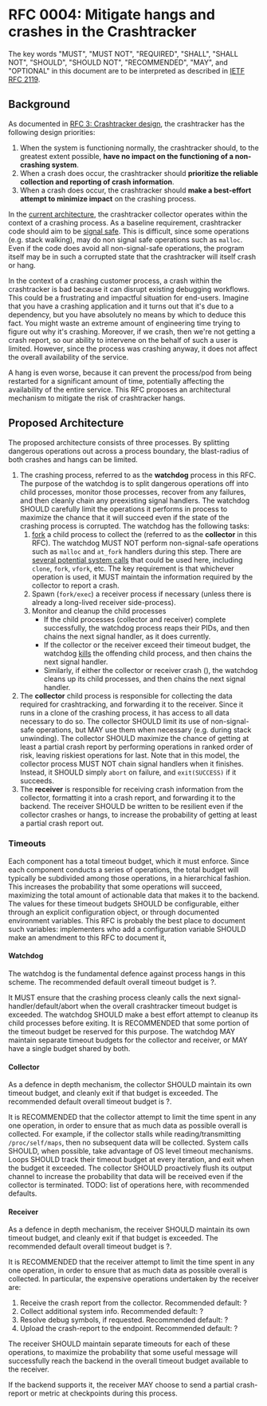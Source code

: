 # RFC 0004: Mitigate hangs and crashes in the Crashtracker

The key words "MUST", "MUST NOT", "REQUIRED", "SHALL", "SHALL NOT", "SHOULD", "SHOULD NOT", "RECOMMENDED", "MAY", and "OPTIONAL" in this document are to be interpreted as described in [IETF RFC 2119](https://datatracker.ietf.org/doc/html/rfc2119).

## Background

As documented in [RFC 3: Crashtracker design](https://github.com/DataDog/libdatadog/blob/main/docs/RFCs/0003-crashtracker-design.md#design-priorities), the crashtracker has the following design priorities:

1.  When the system is functioning normally, the crashtracker should, to the greatest extent possible, **have no impact on the functioning of a non-crashing system**.
2.  When a crash does occur, the crashtracker should **prioritize the reliable collection and reporting of crash information**.
3.  When a crash does occur, the crashtracker should **make a best-effort attempt to minimize impact** on the crashing process.

In the [current architecture](https://github.com/DataDog/libdatadog/blob/main/docs/RFCs/0003-crashtracker-design.md#architectural-model), the crashtracker collector operates within the context of a crashing process.
As a baseline requirement, crashtracker code should aim to be [signal safe](https://man7.org/linux/man-pages/man7/signal-safety.7.html).
This is difficult, since some operations (e.g. stack walking), may do non signal safe operations such as `malloc`.
Even if the code does avoid all non-signal-safe operations, the program itself may be in such a corrupted state that the crashtracker will itself crash or hang.

In the context of a crashing customer process, a crash within the crashtracker is bad because it can disrupt existing debugging workflows.
This could be a frustrating and impactful situation for end-users. Imagine that you have a crashing application and it turns out that it's due to a dependency, but you have absolutely no means by which to deduce this fact. You might waste an extreme amount of engineering time trying to figure out why it's crashing.
Moreover, if we crash, then we're not getting a crash report, so our ability to intervene on the behalf of such a user is limited.
However, since the process was crashing anyway, it does not affect the overall availability of the service.

A hang is even worse, because it can prevent the process/pod from being restarted for a significant amount of time, potentially affecting the availability of the entire service.
This RFC proposes an architectural mechanism to mitigate the risk of crashtracker hangs.

## Proposed Architecture

The proposed architecture consists of three processes.
By splitting dangerous operations out across a process boundary, the blast-radius of both crashes and hangs can be limited.

1. The crashing process, referred to as the **watchdog** process in this RFC.
   The purpose of the watchdog is to split dangerous operations off into child processes, monitor those processes, recover from any failures, and then cleanly chain any preexisting signal handlers.
   The watchdog SHOULD carefully limit the operations it performs in process to maximize the chance that it will succeed even if the state of the crashing process is corrupted.
   The watchdog has the following tasks:
   1. [fork](https://man7.org/linux/man-pages/man2/fork.2.html) a child process to collect the (referred to as the **collector** in this RFC).
      The watchdog MUST NOT perform non-signal-safe operations such as `malloc` and `at_fork` handlers during this step.
      There are [several potential system calls](https://github.com/DataDog/libdatadog/pull/716#discussion_r1832076807) that could be used here, including `clone`, `fork`, `vfork`, etc.
      The key requirement is that whichever operation is used, it MUST maintain the information required by the collector to report a crash.
   2. Spawn (`fork/exec`) a receiver process if necessary (unless there is already a long-lived receiver side-process).
   3. Monitor and cleanup the child processes
      - If the child processes (collector and receiver) complete successfully, the watchdog process reaps their PIDs, and then chains the next signal handler, as it does currently.
      - If the collector or the receiver exceed their timeout budget, the watchdog [kills](https://man7.org/linux/man-pages/man2/kill.2.html) the offending child process, and then chains the next signal handler.
      - Similarly, if either the collector or receiver crash (), the watchdog cleans up its child processes, and then chains the next signal handler.
2. The **collector** child process is responsible for collecting the data required for crashtracking, and forwarding it to the receiver.
   Since it runs in a clone of the crashing process, it has access to all data necessary to do so.
   The collector SHOULD limit its use of non-signal-safe operations, but MAY use them when necessary (e.g. during stack unwinding).
   The collector SHOULD maximize the chance of getting at least a partial crash report by performing operations in ranked order of risk, leaving riskiest operations for last.
   Note that in this model, the collector process MUST NOT chain signal handlers when it finishes.
   Instead, it SHOULD simply `abort` on failure, and `exit(SUCCESS)` if it succeeds.
3. The **receiver** is responsible for receiving crash information from the collector, formatting it into a crash report, and forwarding it to the backend.
   The receiver SHOULD be written to be resilient even if the collector crashes or hangs, to increase the probability of getting at least a partial crash report out.

### Timeouts

Each component has a total timeout budget, which it must enforce.
Since each component conducts a series of operations, the total budget will typically be subdivided among those operations, in a hierarchical fashion.
This increases the probability that some operations will succeed, maximizing the total amount of actionable data that makes it to the backend.
The values for these timeout budgets SHOULD be configurable, either through an explicit configuration object, or through documented environment variables.
This RFC is probably the best place to document such variables: implementers who add a configuration variable SHOULD make an amendment to this RFC to document it,

#### Watchdog

The watchdog is the fundamental defence against process hangs in this scheme.
The recommended default overall timeout budget is ?.

It MUST ensure that the crashing process cleanly calls the next signal-handler/default/abort when the overall crashtracker timeout budget is exceeded.
The watchdog SHOULD make a best effort attempt to cleanup its child processes before exiting.
It is RECOMMENDED that some portion of the timeout budget be reserved for this purpose.
The watchdog MAY maintain separate timeout budgets for the collector and receiver, or MAY have a single budget shared by both.

#### Collector

As a defence in depth mechanism, the collector SHOULD maintain its own timeout budget, and cleanly exit if that budget is exceeded.
The recommended default overall timeout budget is ?.

It is RECOMMENDED that the collector attempt to limit the time spent in any one operation, in order to ensure that as much data as possible overall is collected.
For example, if the collector stalls while reading/transmitting `/proc/self/maps`, then no subsequent data will be collected.
System calls SHOULD, when possible, take advantage of OS level timeout mechanisms.
Loops SHOULD track their timeout budget at every iteration, and exit when the budget it exceeded.
The collector SHOULD proactively flush its output channel to increase the probability that data will be received even if the collector is terminated.
TODO: list of operations here, with recommended defaults.

#### Receiver

As a defence in depth mechanism, the receiver SHOULD maintain its own timeout budget, and cleanly exit if that budget is exceeded.
The recommended default overall timeout budget is ?.

It is RECOMMENDED that the receiver attempt to limit the time spent in any one operation, in order to ensure that as much data as possible overall is collected.
In particular, the expensive operations undertaken by the receiver are:

1. Receive the crash report from the collector.
   Recommended default: ?
2. Collect additional system info.
   Recommended default: ?
3. Resolve debug symbols, if requested.
   Recommended default: ?
4. Upload the crash-report to the endpoint.
   Recommended default: ?

The receiver SHOULD maintain separate timeouts for each of these operations, to maximize the probability that some useful message will successfully reach the backend in the overall timeout budget available to the receiver.

If the backend supports it, the receiver MAY choose to send a partial crash-report or metric at checkpoints during this process.
